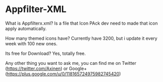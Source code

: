# Appfilter-XML

What is Appfilterx.xml?
Is a file that Icon PAck dev need to made that icon apply automatically.

How many themed icons have?
Currently have 3200, but i update it every week with 100 new ones.

Its free for Download?
Yes, totally free.

Any other thing you want to ask me, you can find me on Twitter (https://twitter.com/Axinen) or Google+ (https://plus.google.com/u/0/118165724975982745420)


